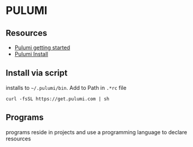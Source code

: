 # PULUMI

## Resources

- [Pulumi getting started](https://www.pulumi.com/docs/get-started/)
- [Pulumi Install](https://www.pulumi.com/docs/get-started/install/)

## Install via script

installs to `~/.pulumi/bin`. Add to Path in `.*rc` file

```console
curl -fsSL https://get.pulumi.com | sh
```

## Programs

programs reside in projects and use a programming language to declare resources
